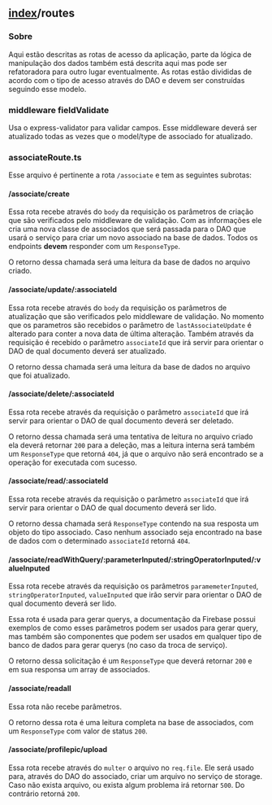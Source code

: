 ## [index](./Index.md)/routes

### Sobre

Aqui estão descritas as rotas de acesso da aplicação, parte da lógica de manipulação dos dados também está descrita aqui mas pode ser refatoradora para outro lugar eventualmente. As rotas estão divididas de acordo com o tipo de acesso através do DAO e devem ser construídas seguindo esse modelo.

### middleware fieldValidate

Usa o express-validator para validar campos. Esse middleware deverá ser atualizado todas as vezes que o model/type de associado for atualizado.

### associateRoute.ts

Esse arquivo é pertinente a rota `/associate` e tem as seguintes subrotas:

#### /associate/create

Essa rota recebe através do `body` da requisição os parâmetros de criação que são verificados pelo middleware de validação. Com as informações ele cria uma nova classe de associados que será passada para o DAO que usará o serviço para criar um novo associado na base de dados. Todos os endpoints **devem** responder com um `ResponseType`.

O retorno dessa chamada será uma leitura da base de dados no arquivo criado.

#### /associate/update/:associateId

Essa rota recebe através do `body` da requisição os parâmetros de atualização que são verificados pelo middleware de validação. No momento que os parametros são recebidos o parâmetro de `lastAssociateUpdate` é alterado para conter a nova data de última alteração. Também através da requisição é recebido o parâmetro `associateId` que irá servir para orientar o DAO de qual documento deverá ser atualizado.

O retorno dessa chamada será uma leitura da base de dados no arquivo que foi atualizado.

#### /associate/delete/:associateId

Essa rota recebe através da requisição o parâmetro `associateId` que irá servir para orientar o DAO de qual documento deverá ser deletado.

O retorno dessa chamada será uma tentativa de leitura no arquivo criado ela deverá retornar `200` para a deleção, mas a leitura interna será também um `ResponseType` que retorná `404`, já que o arquivo não será encontrado se a operação for executada com sucesso.

#### /associate/read/:associateId

Essa rota recebe através da requisição o parâmetro `associateId` que irá servir para orientar o DAO de qual documento deverá ser lido.

O retorno dessa chamada será `ResponseType` contendo na sua resposta um objeto do tipo associado. Caso nenhum associado seja encontrado na base de dados com o determinado `associateId` retorná `404`.

#### /associate/readWithQuery/:parameterInputed/:stringOperatorInputed/:valueInputed

Essa rota recebe através da requisição os parâmetros `paramemeterInputed`, `stringOperatorInputed`, `valueInputed` que irão servir para orientar o DAO de qual documento deverá ser lido.

Essa rota é usada para gerar querys, a documentação da Firebase possui exemplos de como esses parâmetros podem ser usados para gerar query, mas também são componentes que podem ser usados em qualquer tipo de banco de dados para gerar querys (no caso da troca de serviço).

O retorno dessa solicitação é um `ResponseType` que deverá retornar `200` e em sua responsa um array de associados.

#### /associate/readall

Essa rota não recebe parâmetros.

O retorno dessa rota é uma leitura completa na base de associados, com um `ResponseType` com valor de status `200`.

#### /associate/profilepic/upload

Essa rota recebe através do `multer` o arquivo no `req.file`. Ele será usado para, através do DAO do associado, criar um arquivo no serviço de storage. Caso não exista arquivo, ou exista algum problema irá retornar `500`. Do contrário retorná `200`.
